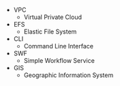 * VPC
  * Virtual Private Cloud
* EFS
  * Elastic File System
* CLI
  * Command Line Interface
* SWF
  * Simple Workflow Service
* GIS
  * Geographic Information System
